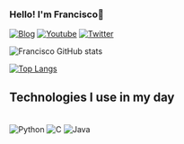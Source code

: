 

### Hello! I'm Francisco👋

[![Blog](https://img.shields.io/badge/Medium-12100E?style=for-the-badge&logo=medium&logoColor=white)](https://medium.com/@WriteupsTHM_HTB_CTF)
[![Youtube](https://img.shields.io/badge/YouTube-FF0000?style=for-the-badge&logo=youtube&logoColor=white)]()
[![Twitter](https://img.shields.io/badge/Twitter-1DA1F2?style=for-the-badge&logo=twitter&logoColor=white)]()

![Francisco GitHub stats](https://github-readme-stats.vercel.app/api?username=Francisco451-ux&show_icons=true&theme=merko)

[![Top Langs](https://github-readme-stats.vercel.app/api/top-langs/?username=Francisco451-ux&layout=donut)](https://github.com/anuraghazra/github-readme-stats)

## Technologies I use in my day 

<div style="display: inline_block"><br/>
  <img align="center" alt="Python" src="https://img.shields.io/badge/Python-3776AB?style=for-the-badge&logo=python&logoColor=white" />
  <img align="center" alt="C" src="https://img.shields.io/badge/C-00599C?style=for-the-badge&logo=c&logoColor=white" />
  <img align="center" alt="Java" src="https://img.shields.io/badge/Java-ED8B00?style=for-the-badge&logo=openjdk&logoColor=white" />
</div>
